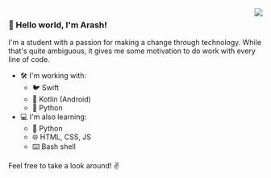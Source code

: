 <img align='right' src='https://github-readme-stats.vercel.app/api?username=arashnrim&show_icons=true&hide_border&title_color=000000&icon_color=000000&hide=["stars"]'>

### 👋 Hello world, I'm **Arash**!

I'm a student with a passion for making a change through technology. While that's quite ambiguous, it gives me some motivation to do work with every line of code.

- 🛠 I'm working with:
    - 🐦 Swift
    - 🤖 Kotlin (Android)
    - 🐍 Python
- 💻 I'm also learning:
    - 🐍 Python
    - 🌐 HTML, CSS, JS
    - ⌨️ Bash shell

Feel free to take a look around! ✌️
